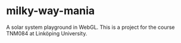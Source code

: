 # milky-way-mania
A solar system playground in WebGL. This is a project for the course TNM084 at Linköping University.
